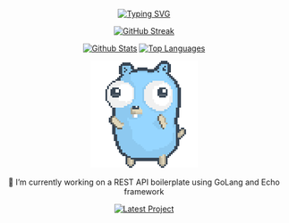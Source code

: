 <p align="center">
<a href="https://git.io/typing-svg"><img src="https://readme-typing-svg.demolab.com?font=Fira+Code&weight=900&size=30&pause=1000&repeat=false&random=false&width=435&lines=Hey+there%2C+it's+Andrew!+%F0%9F%91%8B" alt="Typing SVG" /></a>
</p>

<p align="center">
<a href="https://git.io/streak-stats"><img src="https://github-readme-streak-stats-eight.vercel.app?user=andrew-sameh&theme=monokai-metallian&hide_border=true&short_numbers=true" alt="GitHub Streak" /></a>
</p>
<p align="center">
<!-- <a href="https://github-readme-stats.vercel.app"><img src="https://github-readme-stats.vercel.app/api?username=andrew-sameh&show_icons=true&theme=radical&include_all_commits=true" alt="GitHub Stats" /></a> -->
<a href="https://github.com/anuraghazra/github-readme-stats"><img alt="Github Stats" src="https://denvercoder1-github-readme-stats.vercel.app/api/?username=andrew-sameh&show_icons=true&include_all_commits=true&count_private=true&theme=react&hide_border=true&bg_color=1F222E&title_color=F85D7F&icon_color=F8D866" height="192px"/></a>
<a href="https://github.com/anuraghazra/github-readme-stats"><img alt="Top Languages" src="https://denvercoder1-github-readme-stats.vercel.app/api/top-langs/?username=andrew-sameh&langs_count=8&layout=compact&theme=react&hide_border=true&bg_color=1F222E&title_color=F85D7F&icon_color=F8D866&hide=Jupyter%20Notebook,Roff" height="192px"/></a>
</p>

<p align="center">
  <img src="./dancing-gopher.gif" alt="gopher dancing" />
</p>

<p align="center">🌱 I’m currently working on a REST API boilerplate using GoLang and Echo framework</p>    
<p align="center">
<a href="https://github.com/andrew-sameh/echo-engine"><img src="https://github-readme-stats.vercel.app/api/pin/?username=andrew-sameh&repo=echo-engine" alt="Latest Project" /></a>
</p>
